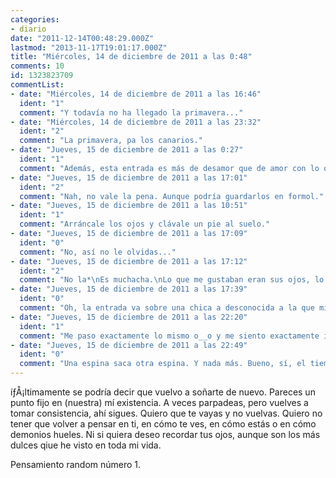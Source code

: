 ```yaml
---
categories:
- diario
date: "2011-12-14T00:48:29.000Z"
lastmod: "2013-11-17T19:01:17.000Z"
title: "Miércoles, 14 de diciembre de 2011 a las 0:48"
comments: 10
id: 1323823709
commentList:
- date: "Miércoles, 14 de diciembre de 2011 a las 16:46"
  ident: "1"
  comment: "Y todavía no ha llegado la primavera..."
- date: "Miércoles, 14 de diciembre de 2011 a las 23:32"
  ident: "2"
  comment: "La primavera, pa los canarios."
- date: "Jueves, 15 de diciembre de 2011 a las 0:27"
  ident: "1"
  comment: "Además, esta entrada es más de desamor que de amor con lo que no pega con la primavera."
- date: "Jueves, 15 de diciembre de 2011 a las 17:01"
  ident: "2"
  comment: "Nah, no vale la pena. Aunque podría guardarlos en formol."
- date: "Jueves, 15 de diciembre de 2011 a las 10:51"
  ident: "1"
  comment: "Arráncale los ojos y clávale un pie al suelo."
- date: "Jueves, 15 de diciembre de 2011 a las 17:09"
  ident: "0"
  comment: "No, así no le olvidas..."
- date: "Jueves, 15 de diciembre de 2011 a las 17:12"
  ident: "2"
  comment: "No la*\nEs muchacha.\nLo que me gustaban eran sus ojos, lo mismo si se queda ciega dejo de pensar en ella."
- date: "Jueves, 15 de diciembre de 2011 a las 17:39"
  ident: "0"
  comment: "Oh, la entrada va sobre una chica a desconocida a la que miraste a los ojos y yo hablando de la primavera... xD"
- date: "Jueves, 15 de diciembre de 2011 a las 22:20"
  ident: "1"
  comment: "Me paso exactamente lo mismo o__o y me siento exactamente igual, y es jodidisimo xD"
- date: "Jueves, 15 de diciembre de 2011 a las 22:49"
  ident: "0"
  comment: "Una espina saca otra espina. Y nada más. Bueno, sí, el tiempo..."
---
```


íƒÅ¡ltimamente se podría decir que vuelvo a soñarte de nuevo. Pareces un punto fijo en (nuestra) mí existencia. A veces parpadeas, pero vuelves a tomar consistencia, ahí sigues. Quiero que te vayas y no vuelvas. Quiero no tener que volver a pensar en ti, en cómo te ves, en cómo estás o en cómo demonios hueles. Ni si quiera deseo recordar tus ojos, aunque son los más dulces qiue he visto en toda mi vida.  
  
Pensamiento random número 1.